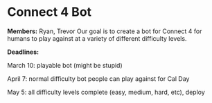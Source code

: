 Connect 4 Bot
=============

**Members:** Ryan, Trevor Our goal is to create a bot for Connect 4 for humans to play against at a variety of different difficulty levels.

**Deadlines:**

March 10: playable bot (might be stupid)

April 7: normal difficulty bot people can play against for Cal Day

May 5: all difficulty levels complete (easy, medium, hard, etc), deploy
